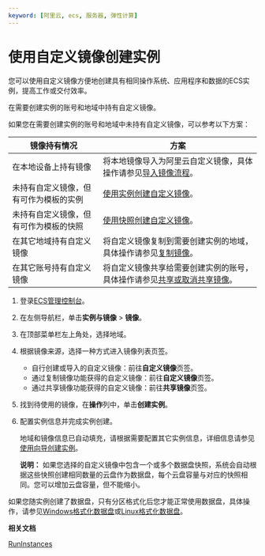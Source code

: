 ```yaml
---
keyword: [阿里云, ecs, 服务器, 弹性计算]
---
```


# 使用自定义镜像创建实例

您可以使用自定义镜像方便地创建具有相同操作系统、应用程序和数据的ECS实例，提高工作或交付效率。

在需要创建实例的账号和地域中持有自定义镜像。

如果您在需要创建实例的账号和地域中未持有自定义镜像，可以参考以下方案：

|镜像持有情况|方案|
|------|--|
|在本地设备上持有镜像|将本地镜像导入为阿里云自定义镜像，具体操作请参见[导入镜像流程](/cn.zh-CN/镜像/自定义镜像/导入镜像/导入镜像流程.md)。|
|未持有自定义镜像，但有可作为模板的实例|[使用实例创建自定义镜像](/cn.zh-CN/镜像/自定义镜像/创建自定义镜像/使用实例创建自定义镜像.md)。|
|未持有自定义镜像，但有可作为模板的快照|[使用快照创建自定义镜像](/cn.zh-CN/镜像/自定义镜像/创建自定义镜像/使用快照创建自定义镜像.md)。|
|在其它地域持有自定义镜像|将自定义镜像复制到需要创建实例的地域，具体操作请参见[复制镜像](/cn.zh-CN/镜像/自定义镜像/复制镜像.md)。|
|在其它账号持有自定义镜像|将自定义镜像共享给需要创建实例的账号，具体操作请参见[共享或取消共享镜像](/cn.zh-CN/镜像/自定义镜像/共享或取消共享镜像.md)。|

1.  登录[ECS管理控制台](https://ecs.console.aliyun.com)。

2.  在左侧导航栏，单击**实例与镜像** \> **镜像**。

3.  在顶部菜单栏左上角处，选择地域。

4.  根据镜像来源，选择一种方式进入镜像列表页签。

    -   自行创建或导入的自定义镜像：前往**自定义镜像**页签。
    -   通过复制镜像功能获得的自定义镜像：前往**自定义镜像**页签。
    -   通过共享镜像功能获得的自定义镜像：前往**共享镜像**页签。
5.  找到待使用的镜像，在**操作**列中，单击**创建实例**。

6.  配置实例信息并完成实例创建。

    地域和镜像信息已自动填充，请根据需要配置其它实例信息，详细信息请参见[使用向导创建实例](/cn.zh-CN/实例/创建实例/使用向导创建实例.md)。

    **说明：** 如果您选择的自定义镜像中包含一个或多个数据盘快照，系统会自动根据这些快照创建相同数量的云盘作为数据盘，每个云盘容量与对应的快照相同。您可以增加云盘容量，但不能缩小。


如果您随实例创建了数据盘，只有分区格式化后您才能正常使用数据盘，具体操作，请参见[Windows格式化数据盘](/cn.zh-CN/块存储/云盘基础操作/分区格式化数据盘/Windows格式化数据盘.md)或[Linux格式化数据盘](/cn.zh-CN/块存储/云盘基础操作/分区格式化数据盘/Linux格式化数据盘.md)。

**相关文档**  


[RunInstances](/cn.zh-CN/API参考/实例/RunInstances.md)

